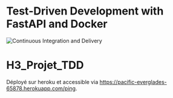 # Test-Driven Development with FastAPI and Docker

![Continuous Integration and Delivery](https://github.com/elisa-desmetz/h3_projet_tdd/workflows/Continuous%20Integration%20and%20Delivery/badge.svg?branch=master)

# H3_Projet_TDD

Déployé sur heroku et accessible via https://pacific-everglades-65878.herokuapp.com/ping.
